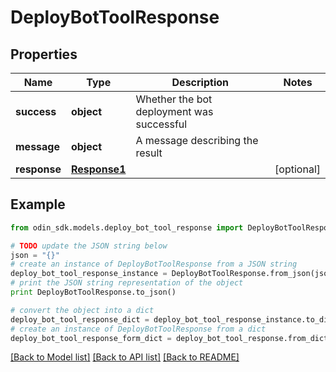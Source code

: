 # DeployBotToolResponse


## Properties

Name | Type | Description | Notes
------------ | ------------- | ------------- | -------------
**success** | **object** | Whether the bot deployment was successful | 
**message** | **object** | A message describing the result | 
**response** | [**Response1**](Response1.md) |  | [optional] 

## Example

```python
from odin_sdk.models.deploy_bot_tool_response import DeployBotToolResponse

# TODO update the JSON string below
json = "{}"
# create an instance of DeployBotToolResponse from a JSON string
deploy_bot_tool_response_instance = DeployBotToolResponse.from_json(json)
# print the JSON string representation of the object
print DeployBotToolResponse.to_json()

# convert the object into a dict
deploy_bot_tool_response_dict = deploy_bot_tool_response_instance.to_dict()
# create an instance of DeployBotToolResponse from a dict
deploy_bot_tool_response_form_dict = deploy_bot_tool_response.from_dict(deploy_bot_tool_response_dict)
```
[[Back to Model list]](../README.md#documentation-for-models) [[Back to API list]](../README.md#documentation-for-api-endpoints) [[Back to README]](../README.md)


